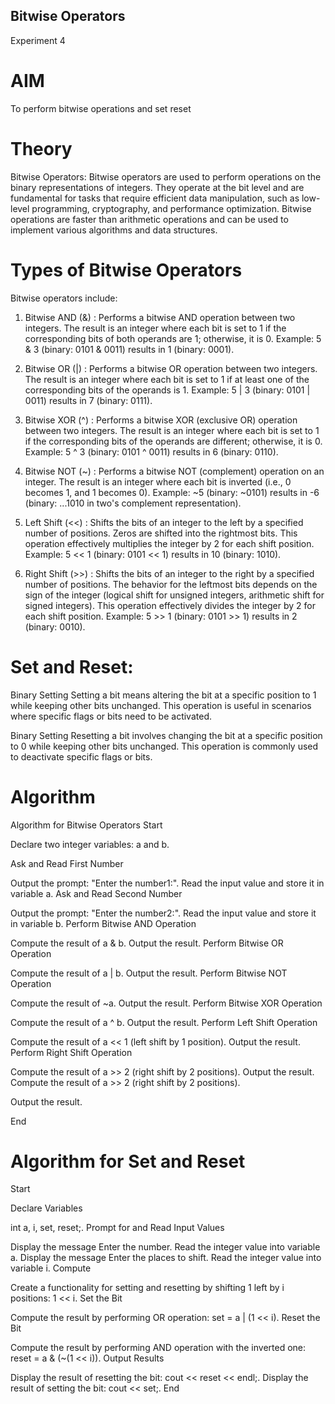 ## Bitwise Operators
Experiment 4

# AIM
To perform bitwise operations and set reset

# Theory
Bitwise Operators:
Bitwise operators are used to perform operations on the binary representations of integers. They operate at the bit level and are fundamental for tasks that require efficient data manipulation, such as low-level programming, cryptography, and performance optimization. Bitwise operations are faster than arithmetic operations and can be used to implement various algorithms and data structures.

# Types of Bitwise Operators
Bitwise operators include:

1. Bitwise AND (&) : Performs a bitwise AND operation between two integers. The result is an integer where each bit is set to 1 if the corresponding bits of both operands are 1; otherwise, it is 0. Example: 5 & 3 (binary: 0101 & 0011) results in 1 (binary: 0001).

2. Bitwise OR (|) : Performs a bitwise OR operation between two integers. The result is an integer where each bit is set to 1 if at least one of the corresponding bits of the operands is 1. Example: 5 | 3 (binary: 0101 | 0011) results in 7 (binary: 0111).

3. Bitwise XOR (^) : Performs a bitwise XOR (exclusive OR) operation between two integers. The result is an integer where each bit is set to 1 if the corresponding bits of the operands are different; otherwise, it is 0. Example: 5 ^ 3 (binary: 0101 ^ 0011) results in 6 (binary: 0110).

4. Bitwise NOT (~) : Performs a bitwise NOT (complement) operation on an integer. The result is an integer where each bit is inverted (i.e., 0 becomes 1, and 1 becomes 0). Example: ~5 (binary: ~0101) results in -6 (binary: ...1010 in two's complement representation).

5. Left Shift (<<) : Shifts the bits of an integer to the left by a specified number of positions. Zeros are shifted into the rightmost bits. This operation effectively multiplies the integer by 2 for each shift position. Example: 5 << 1 (binary: 0101 << 1) results in 10 (binary: 1010).

6. Right Shift (>>) : Shifts the bits of an integer to the right by a specified number of positions. The behavior for the leftmost bits depends on the sign of the integer (logical shift for unsigned integers, arithmetic shift for signed integers). This operation effectively divides the integer by 2 for each shift position. Example: 5 >> 1 (binary: 0101 >> 1) results in 2 (binary: 0010).

# Set and Reset:
Binary Setting
Setting a bit means altering the bit at a specific position to 1 while keeping other bits unchanged. This operation is useful in scenarios where specific flags or bits need to be activated.

Binary Setting
Resetting a bit involves changing the bit at a specific position to 0 while keeping other bits unchanged. This operation is commonly used to deactivate specific flags or bits.

# Algorithm
Algorithm for Bitwise Operators
Start

Declare two integer variables: a and b.

Ask and Read First Number

Output the prompt: "Enter the number1:".
Read the input value and store it in variable a.
Ask and Read Second Number

Output the prompt: "Enter the number2:".
Read the input value and store it in variable b.
Perform Bitwise AND Operation

Compute the result of a & b.
Output the result.
Perform Bitwise OR Operation

Compute the result of a | b.
Output the result.
Perform Bitwise NOT Operation

Compute the result of ~a.
Output the result.
Perform Bitwise XOR Operation

Compute the result of a ^ b.
Output the result.
Perform Left Shift Operation

Compute the result of a << 1 (left shift by 1 position).
Output the result.
Perform Right Shift Operation

Compute the result of a >> 2 (right shift by 2 positions).
Output the result.
Compute the result of a >> 2 (right shift by 2 positions).

Output the result.

End

# Algorithm for Set and Reset
Start

Declare Variables

int a, i, set, reset;.
Prompt for and Read Input Values

Display the message Enter the number.
Read the integer value into variable a.
Display the message Enter the places to shift.
Read the integer value into variable i.
Compute

Create a functionality for setting and resetting by shifting 1 left by i positions: 1 << i.
Set the Bit

Compute the result by performing OR operation: set = a | (1 << i).
Reset the Bit

Compute the result by performing AND operation with the inverted one: reset = a & (~(1 << i)).
Output Results

Display the result of resetting the bit: cout << reset << endl;.
Display the result of setting the bit: cout << set;.
End
